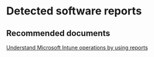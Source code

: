 <properties
	pageTitle="Detected software reports"
	description="Detected software reports"
	service="microsoft.intune"
	resource="intune"
	authors="mackie1604"
	displayOrder=""
	selfHelpType="generic"
	supportTopicIds="32553322"
	resourceTags=""
	productPesIds="15584"
	cloudEnvironments="public"
/>

# Detected software reports

## **Recommended documents**

[Understand Microsoft Intune operations by using reports](https://docs.microsoft.com/intune-classic/deploy-use/understand-microsoft-intune-operations-by-using-reports)<br>




